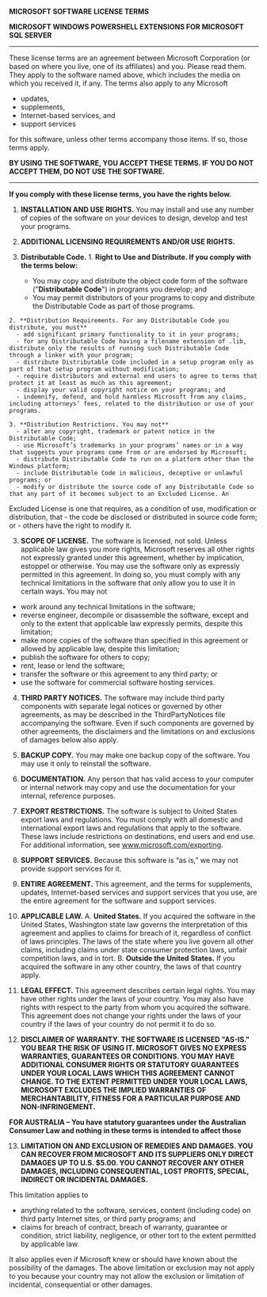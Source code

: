 **MICROSOFT SOFTWARE LICENSE TERMS**

**MICROSOFT WINDOWS POWERSHELL EXTENSIONS FOR MICROSOFT SQL SERVER**

------------------------------------------------------------------

These license terms are an agreement between Microsoft Corporation (or
based on where you live, one of its affiliates) and you. Please read
them. They apply to the software named above, which includes the media
on which you received it, if any. The terms also apply to any Microsoft

-   updates,
-   supplements,
-   Internet-based services, and
-   support services

for this software, unless other terms accompany those items. If so,
those terms apply.

**BY USING THE SOFTWARE, YOU ACCEPT THESE TERMS. IF YOU DO NOT ACCEPT THEM, DO NOT USE THE SOFTWARE.**

----------------------------------------------------------------------------------------------------
**If you comply with these license terms, you have the rights below.**

1. **INSTALLATION AND USE RIGHTS.** You may install and use any number of copies of the software on your devices to design, develop and test your programs.

2. **ADDITIONAL LICENSING REQUIREMENTS AND/OR USE RIGHTS.**

  1. **Distributable Code.**
    1. **Right to Use and Distribute. If you comply with the terms below:**
      - You may copy and distribute the object code form of the software ("**Distributable Code**") in programs you develop; and
      - You may permit distributors of your programs to copy and distribute the Distributable Code as part of those programs.

    2. **Distribution Requirements. For any Distributable Code you distribute, you must**
      - add significant primary functionality to it in your programs;
      - for any Distributable Code having a filename extension of .lib, distribute only the results of running such Distributable Code  through a linker with your program;
      - distribute Distributable Code included in a setup program only as part of that setup program without modification;
      - require distributors and external end users to agree to terms that protect it at least as much as this agreement;
      - display your valid copyright notice on your programs; and 
      - indemnify, defend, and hold harmless Microsoft from any claims, including attorneys’ fees, related to the distribution or use of your programs.

    3. **Distribution Restrictions. You may not**
      - alter any copyright, trademark or patent notice in the Distributable Code;
      - use Microsoft’s trademarks in your programs’ names or in a way that suggests your programs come from or are endorsed by Microsoft;
      - distribute Distributable Code to run on a platform other than the Windows platform;
      - include Distributable Code in malicious, deceptive or unlawful programs; or
      - modify or distribute the source code of any Distributable Code so that any part of it becomes subject to an Excluded License. An
 Excluded License is one that requires, as a condition of use, modification or distribution, that
        - the code be disclosed or distributed in source code form; or
        - others have the right to modify it.

3. **SCOPE OF LICENSE.** The software is licensed, not sold. Unless applicable law gives you more rights, Microsoft reserves all other rights not expressly granted under this agreement, whether by implication, estoppel or otherwise. You may use the software only as expressly permitted in this agreement. In doing so, you must comply with any technical limitations in the software that only allow you to use it in certain ways. You may not
  - work around any technical limitations in the software;
  - reverse engineer, decompile or disassemble the software, except and only to the extent that applicable law expressly permits, despite
 this limitation;
  - make more copies of the software than specified in this agreement or allowed by applicable law, despite this limitation;
  - publish the software for others to copy;
  - rent, lease or lend the software;
  - transfer the software or this agreement to any third party; or
  - use the software for commercial software hosting services.

4. **THIRD PARTY NOTICES.** The software may include third party components with separate legal notices or governed by other agreements, as may be described in the ThirdPartyNotices file accompanying the software. Even if such components are governed by other agreements, the disclaimers and the limitations on and exclusions of damages below also apply.

5. **BACKUP COPY.** You may make one backup copy of the software. You may use it only to reinstall the software.

6. **DOCUMENTATION.** Any person that has valid access to your computer or internal network may copy and use the documentation for your internal, reference purposes.

7. **EXPORT RESTRICTIONS.** The software is subject to United States export laws and regulations. You must comply with all domestic and international export laws and regulations that apply to the software. These laws include restrictions on destinations, end users and end use. For additional information, see www.microsoft.com/exporting.

8. **SUPPORT SERVICES.** Because this software is “as is,” we may not provide support services for it.

9. **ENTIRE AGREEMENT.** This agreement, and the terms for supplements, updates, Internet-based services and support services that you use, are the entire agreement for the software and support services.

10. **APPLICABLE LAW.**
  A. **United States.** If you acquired the software in the United States, Washington state law governs the interpretation of this agreement and applies to claims for breach of it, regardless of conflict of laws principles. The laws of the state where you live govern all other claims, including claims under state consumer protection laws, unfair competition laws, and in tort.
  B. **Outside the United States.** If you acquired the software in any other country, the laws of that country apply.

11. **LEGAL EFFECT.** This agreement describes certain legal rights. You may have other rights under the laws of your country. You may also have rights with respect to the party from whom you acquired the software. This agreement does not change your rights under the laws of your country if the laws of your country do not permit it to do so.

12. **DISCLAIMER OF WARRANTY. THE SOFTWARE IS LICENSED "AS-IS." YOU BEAR THE RISK OF USING IT. MICROSOFT GIVES NO EXPRESS WARRANTIES, GUARANTEES OR CONDITIONS. YOU MAY HAVE ADDITIONAL CONSUMER RIGHTS OR STATUTORY GUARANTEES UNDER YOUR LOCAL LAWS WHICH THIS AGREEMENT CANNOT CHANGE. TO THE EXTENT PERMITTED UNDER YOUR LOCAL LAWS, MICROSOFT EXCLUDES THE IMPLIED WARRANTIES OF MERCHANTABILITY, FITNESS FOR A PARTICULAR PURPOSE AND NON-INFRINGEMENT.**

  **FOR AUSTRALIA – You have statutory guarantees under the Australian Consumer Law and nothing in these terms is intended to affect those**

13. **LIMITATION ON AND EXCLUSION OF REMEDIES AND DAMAGES. YOU CAN RECOVER FROM MICROSOFT AND ITS SUPPLIERS ONLY DIRECT DAMAGES UP TO U.S. $5.00. YOU CANNOT RECOVER ANY OTHER DAMAGES, INCLUDING CONSEQUENTIAL, LOST PROFITS, SPECIAL, INDIRECT OR INCIDENTAL DAMAGES.**

This limitation applies to
- anything related to the software, services, content (including code) on third party Internet sites, or third party programs; and
- claims for breach of contract, breach of warranty, guarantee or condition, strict liability, negligence, or other tort to the extent
 permitted by applicable law.

It also applies even if Microsoft knew or should have known about the possibility of the damages. The above limitation or exclusion may not apply to you because your country may not allow the exclusion or limitation of incidental, consequential or other damages.
